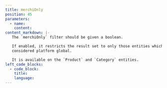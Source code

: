 ```yaml
---
title: merchiOnly
position: 45
parameters:
  - name:
    content:
content_markdown: |-
   The `merchiOnly` filter should be given a boolean.

   If enabled, it restricts the result set to only those entities which are
   considered platform global.

   It is available on the `Product` and `Category` entities.
left_code_blocks:
  - code_block:
    title:
    language:
---
```

